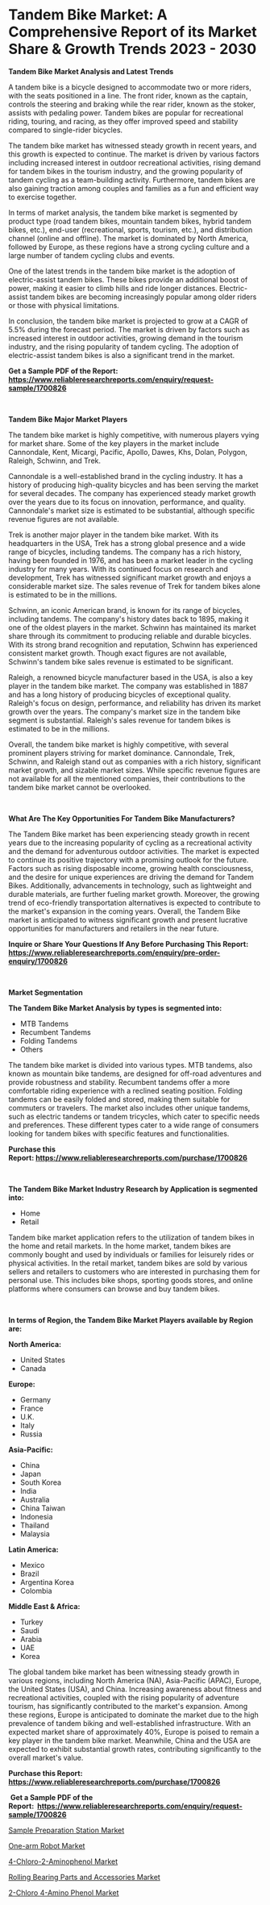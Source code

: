 <p><h1>Tandem Bike Market: A Comprehensive Report of its Market Share & Growth Trends 2023 - 2030</h1></p><p><strong>Tandem Bike Market Analysis and Latest Trends</strong></p>
<p><p>A tandem bike is a bicycle designed to accommodate two or more riders, with the seats positioned in a line. The front rider, known as the captain, controls the steering and braking while the rear rider, known as the stoker, assists with pedaling power. Tandem bikes are popular for recreational riding, touring, and racing, as they offer improved speed and stability compared to single-rider bicycles.</p><p>The tandem bike market has witnessed steady growth in recent years, and this growth is expected to continue. The market is driven by various factors including increased interest in outdoor recreational activities, rising demand for tandem bikes in the tourism industry, and the growing popularity of tandem cycling as a team-building activity. Furthermore, tandem bikes are also gaining traction among couples and families as a fun and efficient way to exercise together.</p><p>In terms of market analysis, the tandem bike market is segmented by product type (road tandem bikes, mountain tandem bikes, hybrid tandem bikes, etc.), end-user (recreational, sports, tourism, etc.), and distribution channel (online and offline). The market is dominated by North America, followed by Europe, as these regions have a strong cycling culture and a large number of tandem cycling clubs and events.</p><p>One of the latest trends in the tandem bike market is the adoption of electric-assist tandem bikes. These bikes provide an additional boost of power, making it easier to climb hills and ride longer distances. Electric-assist tandem bikes are becoming increasingly popular among older riders or those with physical limitations.</p><p>In conclusion, the tandem bike market is projected to grow at a CAGR of 5.5% during the forecast period. The market is driven by factors such as increased interest in outdoor activities, growing demand in the tourism industry, and the rising popularity of tandem cycling. The adoption of electric-assist tandem bikes is also a significant trend in the market.</p></p>
<p><strong>Get a Sample PDF of the Report:&nbsp; <a href="https://www.reliableresearchreports.com/enquiry/request-sample/1700826">https://www.reliableresearchreports.com/enquiry/request-sample/1700826</a></strong></p>
<p>&nbsp;</p>
<p><strong>Tandem Bike Major Market Players</strong></p>
<p><p>The tandem bike market is highly competitive, with numerous players vying for market share. Some of the key players in the market include Cannondale, Kent, Micargi, Pacific, Apollo, Dawes, Khs, Dolan, Polygon, Raleigh, Schwinn, and Trek. </p><p>Cannondale is a well-established brand in the cycling industry. It has a history of producing high-quality bicycles and has been serving the market for several decades. The company has experienced steady market growth over the years due to its focus on innovation, performance, and quality. Cannondale's market size is estimated to be substantial, although specific revenue figures are not available.</p><p>Trek is another major player in the tandem bike market. With its headquarters in the USA, Trek has a strong global presence and a wide range of bicycles, including tandems. The company has a rich history, having been founded in 1976, and has been a market leader in the cycling industry for many years. With its continued focus on research and development, Trek has witnessed significant market growth and enjoys a considerable market size. The sales revenue of Trek for tandem bikes alone is estimated to be in the millions.</p><p>Schwinn, an iconic American brand, is known for its range of bicycles, including tandems. The company's history dates back to 1895, making it one of the oldest players in the market. Schwinn has maintained its market share through its commitment to producing reliable and durable bicycles. With its strong brand recognition and reputation, Schwinn has experienced consistent market growth. Though exact figures are not available, Schwinn's tandem bike sales revenue is estimated to be significant.</p><p>Raleigh, a renowned bicycle manufacturer based in the USA, is also a key player in the tandem bike market. The company was established in 1887 and has a long history of producing bicycles of exceptional quality. Raleigh's focus on design, performance, and reliability has driven its market growth over the years. The company's market size in the tandem bike segment is substantial. Raleigh's sales revenue for tandem bikes is estimated to be in the millions.</p><p>Overall, the tandem bike market is highly competitive, with several prominent players striving for market dominance. Cannondale, Trek, Schwinn, and Raleigh stand out as companies with a rich history, significant market growth, and sizable market sizes. While specific revenue figures are not available for all the mentioned companies, their contributions to the tandem bike market cannot be overlooked.</p></p>
<p>&nbsp;</p>
<p><strong>What Are The Key Opportunities For Tandem Bike Manufacturers?</strong></p>
<p><p>The Tandem Bike market has been experiencing steady growth in recent years due to the increasing popularity of cycling as a recreational activity and the demand for adventurous outdoor activities. The market is expected to continue its positive trajectory with a promising outlook for the future. Factors such as rising disposable income, growing health consciousness, and the desire for unique experiences are driving the demand for Tandem Bikes. Additionally, advancements in technology, such as lightweight and durable materials, are further fueling market growth. Moreover, the growing trend of eco-friendly transportation alternatives is expected to contribute to the market's expansion in the coming years. Overall, the Tandem Bike market is anticipated to witness significant growth and present lucrative opportunities for manufacturers and retailers in the near future.</p></p>
<p><strong>Inquire or Share Your Questions If Any Before Purchasing This Report: <a href="https://www.reliableresearchreports.com/enquiry/pre-order-enquiry/1700826">https://www.reliableresearchreports.com/enquiry/pre-order-enquiry/1700826</a></strong></p>
<p>&nbsp;</p>
<p><strong>Market Segmentation</strong></p>
<p><strong>The Tandem Bike Market Analysis by types is segmented into:</strong></p>
<p><ul><li>MTB Tandems</li><li>Recumbent Tandems</li><li>Folding Tandems</li><li>Others</li></ul></p>
<p><p>The tandem bike market is divided into various types. MTB tandems, also known as mountain bike tandems, are designed for off-road adventures and provide robustness and stability. Recumbent tandems offer a more comfortable riding experience with a reclined seating position. Folding tandems can be easily folded and stored, making them suitable for commuters or travelers. The market also includes other unique tandems, such as electric tandems or tandem tricycles, which cater to specific needs and preferences. These different types cater to a wide range of consumers looking for tandem bikes with specific features and functionalities.</p></p>
<p><strong>Purchase this Report:&nbsp;<a href="https://www.reliableresearchreports.com/purchase/1700826">https://www.reliableresearchreports.com/purchase/1700826</a></strong></p>
<p>&nbsp;</p>
<p><strong>The Tandem Bike Market Industry Research by Application is segmented into:</strong></p>
<p><ul><li>Home</li><li>Retail</li></ul></p>
<p><p>Tandem bike market application refers to the utilization of tandem bikes in the home and retail markets. In the home market, tandem bikes are commonly bought and used by individuals or families for leisurely rides or physical activities. In the retail market, tandem bikes are sold by various sellers and retailers to customers who are interested in purchasing them for personal use. This includes bike shops, sporting goods stores, and online platforms where consumers can browse and buy tandem bikes.</p></p>
<p>&nbsp;</p>
<p><strong>In terms of Region, the Tandem Bike Market Players available by Region are:</strong></p>
<p>
    <p> <strong> North America: </strong>
        <ul>
            <li>United States</li>
            <li>Canada</li>
        </ul>
        </p> 
    <p> <strong> Europe: </strong>
        <ul>
            <li>Germany</li>
            <li>France</li>
            <li>U.K.</li>
            <li>Italy</li>
            <li>Russia</li>
        </ul>
        </p> 
    <p> <strong> Asia-Pacific: </strong>
        <ul>
            <li>China</li>
            <li>Japan</li>
            <li>South Korea</li>
            <li>India</li>
            <li>Australia</li>
            <li>China Taiwan</li>
            <li>Indonesia</li>
            <li>Thailand</li>
            <li>Malaysia</li>
        </ul>
        </p> 
    <p> <strong> Latin America: </strong>
        <ul>
            <li>Mexico</li>
            <li>Brazil</li>
            <li>Argentina Korea</li>
            <li>Colombia</li>
        </ul>
        </p> 
    <p> <strong> Middle East & Africa: </strong>
        <ul>
            <li>Turkey</li>
            <li>Saudi</li>
            <li>Arabia</li>
            <li>UAE</li>
            <li>Korea</li>
        </ul>
    </p>
    </p>
<p><p>The global tandem bike market has been witnessing steady growth in various regions, including North America (NA), Asia-Pacific (APAC), Europe, the United States (USA), and China. Increasing awareness about fitness and recreational activities, coupled with the rising popularity of adventure tourism, has significantly contributed to the market's expansion. Among these regions, Europe is anticipated to dominate the market due to the high prevalence of tandem biking and well-established infrastructure. With an expected market share of approximately 40%, Europe is poised to remain a key player in the tandem bike market. Meanwhile, China and the USA are expected to exhibit substantial growth rates, contributing significantly to the overall market's value.</p></p>
<p><strong>Purchase this Report: <a href="https://www.reliableresearchreports.com/purchase/1700826">https://www.reliableresearchreports.com/purchase/1700826</a></strong></p>
<p>&nbsp;<strong>Get a Sample PDF of the Report:&nbsp;&nbsp;<a href="https://www.reliableresearchreports.com/enquiry/request-sample/1700826">https://www.reliableresearchreports.com/enquiry/request-sample/1700826</a></strong></p>
<p><strong></strong></p>
<p><p><a href="https://medium.com/@randyrose31/sample-preparation-station-market-trends-and-market-analysis-forecasted-for-period-2023-2030-900bbc88bcb9">Sample Preparation Station Market</a></p><p><a href="https://www.linkedin.com/pulse/decoding-one-arm-robot-market-deep-dive-latest-trends-segmentation-t1ffe/">One-arm Robot Market</a></p><p><a href="https://www.linkedin.com/pulse/4-chloro-2-aminophenol-market-challenges-opportunities-gya0e/">4-Chloro-2-Aminophenol Market</a></p><p><a href="https://medium.com/@dylangilbert65/decoding-rolling-bearing-parts-and-accessories-market-metrics-market-share-trends-and-growth-feffc7fd3d85">Rolling Bearing Parts and Accessories Market</a></p><p><a href="https://www.linkedin.com/pulse/2-chloro-4-amino-phenol-market-size-share-global-analysis-kknje/">2-Chloro 4-Amino Phenol Market</a></p></p>